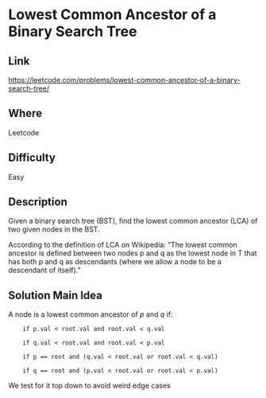 # Lowest Common Ancestor of a Binary Search Tree

## Link

https://leetcode.com/problems/lowest-common-ancestor-of-a-binary-search-tree/

## Where

Leetcode

## Difficulty

Easy

## Description

Given a binary search tree (BST), find the lowest common ancestor (LCA) of two given nodes in the BST.

According to the definition of LCA on Wikipedia: “The lowest common ancestor is defined between two nodes p and q as the lowest node in T that has both p and q as descendants (where we allow a node to be a descendant of itself).”

## Solution Main Idea

A node is a lowest common ancestor of $p$ and $q$ if:

        if p.val < root.val and root.val < q.val

        if q.val < root.val and root.val < p.val

        if p == root and (q.val < root.val or root.val < q.val)

        if q == root and (p.val < root.val or root.val < p.val)

We test for it top down to avoid weird edge cases
